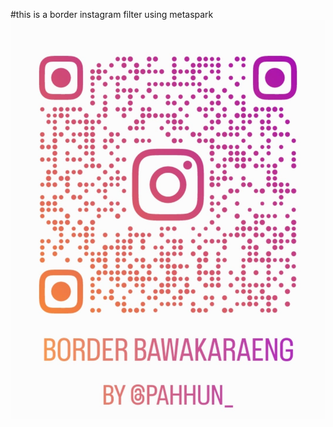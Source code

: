 #this is a border instagram filter using metaspark 
![alt text](https://github.com/kerlily/AR-InstaFilter-Border/blob/main/awd.jpg?raw=true)
